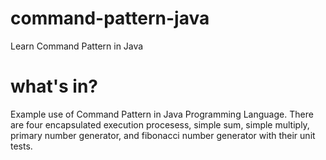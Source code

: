 # command-pattern-java
Learn Command Pattern in Java

# what's in?
Example use of Command Pattern in Java Programming Language. There are four encapsulated execution procesess, simple sum, simple multiply, primary number generator, and fibonacci number generator with their unit tests.
